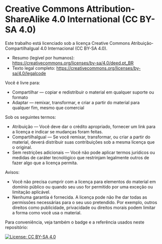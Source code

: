 # Creative Commons Attribution-ShareAlike 4.0 International (CC BY-SA 4.0)

Este trabalho está licenciado sob a licença Creative Commons Atribuição-CompartilhaIgual 4.0 Internacional (CC BY-SA 4.0).

- Resumo (legível por humanos): https://creativecommons.org/licenses/by-sa/4.0/deed.pt_BR
- Texto legal completo: https://creativecommons.org/licenses/by-sa/4.0/legalcode

Você é livre para:
- Compartilhar — copiar e redistribuir o material em qualquer suporte ou formato
- Adaptar — remixar, transformar, e criar a partir do material para qualquer fim, mesmo que comercial

Sob os seguintes termos:
- Atribuição — Você deve dar o crédito apropriado, fornecer um link para a licença e indicar se mudanças foram feitas.
- CompartilhaIgual — Se você remixar, transformar, ou criar a partir do material, deverá distribuir suas contribuições sob a mesma licença que o original.
- Sem restrições adicionais — Você não pode aplicar termos jurídicos ou medidas de caráter tecnológico que restrinjam legalmente outros de fazer algo que a licença permita.

Avisos:
- Você não precisa cumprir com a licença para elementos do material em domínio público ou quando seu uso for permitido por uma exceção ou limitação aplicável.
- Nenhuma garantia é fornecida. A licença pode não lhe dar todas as permissões necessárias para o seu uso pretendido. Por exemplo, outros direitos como publicidade, privacidade ou direitos morais podem limitar a forma como você usa o material.

Para conveniência, veja também o badge e a referência usados neste repositório:

[![License: CC BY-SA 4.0](https://img.shields.io/badge/License-CC_BY--SA_4.0-blue.svg)](https://creativecommons.org/licenses/by-sa/4.0/)
